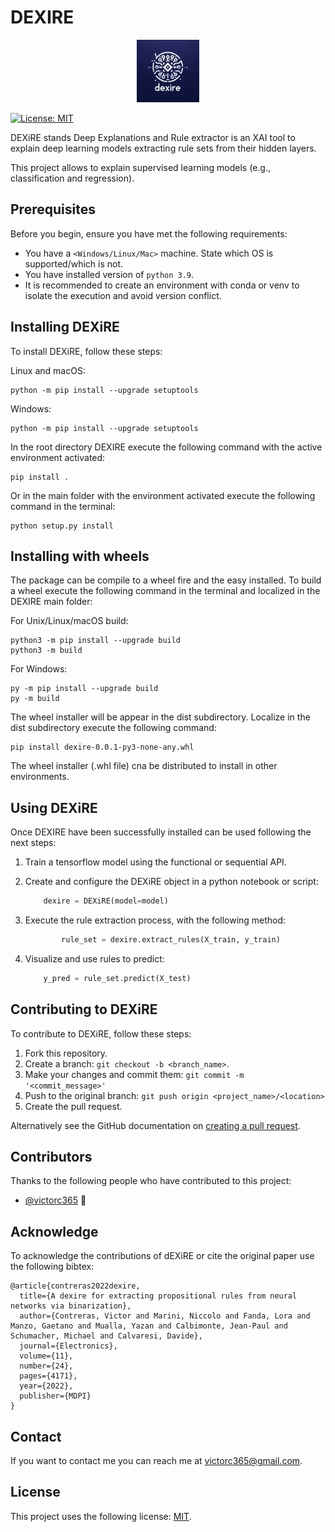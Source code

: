 # DEXIRE
<!-- trunk-ignore(markdownlint/MD033) -->
<p align="center">
<img src="images/logo/logo_dexire_small.png" alt="logo_dexire" width="100"/>
</p>

<!--- These are examples. See https://shields.io for others or to customize this set of shields. You might want to include dependencies, project status and license info here --->
[![License: MIT](https://img.shields.io/badge/License-MIT-yellow.svg)](https://opensource.org/licenses/MIT)

DEXiRE stands Deep Explanations and Rule extractor is an XAI tool to explain deep learning models extracting rule sets from their hidden layers.

This project allows to explain supervised learning models (e.g., classification and regression).

## Prerequisites

Before you begin, ensure you have met the following requirements:

<!--- These are just example requirements. Add, duplicate or remove as required --->

- You have a `<Windows/Linux/Mac>` machine. State which OS is supported/which is not.
- You have installed version of `python 3.9`.
- It is recommended to create an environment with conda or venv to isolate the execution and avoid version conflict.

## Installing DEXiRE

To install DEXiRE, follow these steps:

Linux and macOS:

```
python -m pip install --upgrade setuptools
```

Windows:

```
python -m pip install --upgrade setuptools
```

In the root directory DEXIRE execute the following command with the active environment  activated:

```
pip install .
```

Or in the main folder with the environment activated  execute the following command in the terminal:

```
python setup.py install
```

## Installing with wheels

The package can be compile to a wheel fire and the easy installed. To build a wheel execute the following command in the terminal and localized in the DEXIRE main folder:

For Unix/Linux/macOS build:

```
python3 -m pip install --upgrade build
python3 -m build
```

For Windows:

```
py -m pip install --upgrade build
py -m build
```

The wheel installer will be appear in the dist subdirectory. Localize in the dist subdirectory execute the following command:

```
pip install dexire-0.0.1-py3-none-any.whl
```

The wheel installer (.whl file) cna be distributed to install in other environments.

## Using DEXiRE

Once DEXIRE have been successfully installed can be used following the next steps:

1. Train a tensorflow model using the functional or sequential API.
2. Create and configure the DEXiRE object in a python notebook or script:
   
    ```python
        dexire = DEXiRE(model=model)
    ```

3. Execute the rule extraction process, with the following method:
   
    ```python
            rule_set = dexire.extract_rules(X_train, y_train)
    ```

4. Visualize and use rules to predict:
    ```python
        y_pred = rule_set.predict(X_test)
    ```


## Contributing to DEXiRE

<!--- If your README is long or you have some specific process or steps you want contributors to follow, consider creating a separate CONTRIBUTING.md file--->

To contribute to DEXiRE, follow these steps:

1. Fork this repository.
2. Create a branch: `git checkout -b <branch_name>`.
3. Make your changes and commit them: `git commit -m '<commit_message>'`
4. Push to the original branch: `git push origin <project_name>/<location>`
5. Create the pull request.

Alternatively see the GitHub documentation on [creating a pull request](https://help.github.com/en/github/collaborating-with-issues-and-pull-requests/creating-a-pull-request).

## Contributors

Thanks to the following people who have contributed to this project:

- [@victorc365](https://github.com/victorc365) 📖

## Acknowledge  

To acknowledge the contributions of dEXiRE or cite the original paper use the following bibtex:


```
@article{contreras2022dexire,
  title={A dexire for extracting propositional rules from neural networks via binarization},
  author={Contreras, Victor and Marini, Niccolo and Fanda, Lora and Manzo, Gaetano and Mualla, Yazan and Calbimonte, Jean-Paul and Schumacher, Michael and Calvaresi, Davide},
  journal={Electronics},
  volume={11},
  number={24},
  pages={4171},
  year={2022},
  publisher={MDPI}
}
```

## Contact

If you want to contact me you can reach me at <victorc365@gmail.com>.

## License

<!--- If you're not sure which open license to use see https://choosealicense.com/--->

This project uses the following license: [MIT](https://opensource.org/license/mit).
